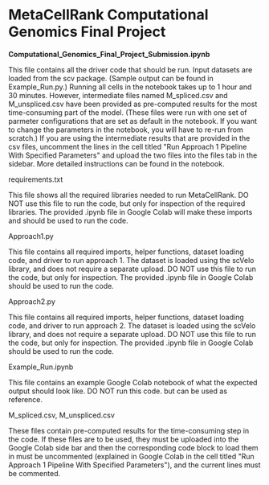 # MetaCellRank Computational Genomics Final Project

**Computational_Genomics_Final_Project_Submission.ipynb**

This file contains all the driver code that should be run. Input datasets are loaded from the scv package. (Sample output can be found in Example_Run.py.) Running all cells in the notebook takes up to 1 hour and 30 minutes. However, intermediate files named M_spliced.csv and M_unspliced.csv have been provided as pre-computed results for the most time-consuming part of the model. (These files were run with one set of parmeter configurations that are set as default in the notebook. If you want to change the parameters in the notebook, you will have to re-run from scratch.) If you are using the intermediate results that are provided in the csv files, uncomment the lines in the cell titled "Run Approach 1 Pipeline With Specified Parameters" and upload the two files into the files tab in the sidebar. More detailed instructions can be found in the notebook.

requirements.txt

This file shows all the required libraries needed to run MetaCellRank. DO NOT use this file to run the code, but only for inspection of the required libraries. The provided .ipynb file in Google Colab will make these imports and should be used to run the code. 

Approach1.py

This file contains all required imports, helper functions, dataset loading code, and driver to run approach 1. The dataset is loaded using the scVelo library, and does not require a separate upload. DO NOT use this file to run the code, but only for inspection. The provided .ipynb file in Google Colab should be used to run the code.

Approach2.py

This file contains all required imports, helper functions, dataset loading code, and driver to run approach 2. The dataset is loaded using the scVelo library, and does not require a separate upload. DO NOT use this file to run the code, but only for inspection. The provided .ipynb file in Google Colab should be used to run the code.

Example_Run.ipynb

This file contains an example Google Colab notebook of what the expected output should look like. DO NOT run this code. but can be used as reference.

M_spliced.csv, M_unspliced.csv

These files contain pre-computed results for the time-consuming step in the code. If these files are to be used, they must be uploaded into the Google Colab side bar and then the corresponding code block to load them in must be uncommented (explained in Google Colab in the cell titled "Run Approach 1 Pipeline With Specified Parameters"), and the current lines must be commented. 
